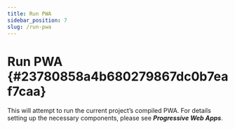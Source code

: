 ```yaml
---
title: Run PWA
sidebar_position: 7
slug: /run-pwa
---
```




# Run PWA {#23780858a4b680279867dc0b7eaf7caa}


This will attempt to run the current project’s compiled PWA. For details setting up the necessary components, please see _**Progressive Web Apps**_.

